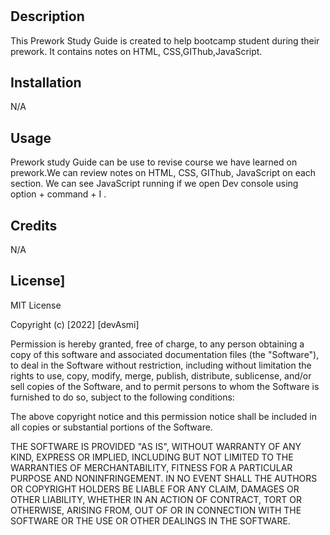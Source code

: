 # <Prework Study Guide Webpage>

## Description
This Prework Study Guide is created to help bootcamp student during their prework. It contains notes on HTML, CSS,GIThub,JavaScript.

## Installation
N/A
  
## Usage
Prework study Guide can be use to revise course we have learned on prework.We can review  notes on HTML, CSS, GIThub, JavaScript on each section. We can see JavaScript running if we open Dev console using option + command + I .


## Credits
N/A

## License]
MIT License

Copyright (c) [2022] [devAsmi]

Permission is hereby granted, free of charge, to any person obtaining a copy
of this software and associated documentation files (the "Software"), to deal
in the Software without restriction, including without limitation the rights
to use, copy, modify, merge, publish, distribute, sublicense, and/or sell
copies of the Software, and to permit persons to whom the Software is
furnished to do so, subject to the following conditions:

The above copyright notice and this permission notice shall be included in all
copies or substantial portions of the Software.

THE SOFTWARE IS PROVIDED "AS IS", WITHOUT WARRANTY OF ANY KIND, EXPRESS OR
IMPLIED, INCLUDING BUT NOT LIMITED TO THE WARRANTIES OF MERCHANTABILITY,
FITNESS FOR A PARTICULAR PURPOSE AND NONINFRINGEMENT. IN NO EVENT SHALL THE
AUTHORS OR COPYRIGHT HOLDERS BE LIABLE FOR ANY CLAIM, DAMAGES OR OTHER
LIABILITY, WHETHER IN AN ACTION OF CONTRACT, TORT OR OTHERWISE, ARISING FROM,
OUT OF OR IN CONNECTION WITH THE SOFTWARE OR THE USE OR OTHER DEALINGS IN THE
SOFTWARE.

